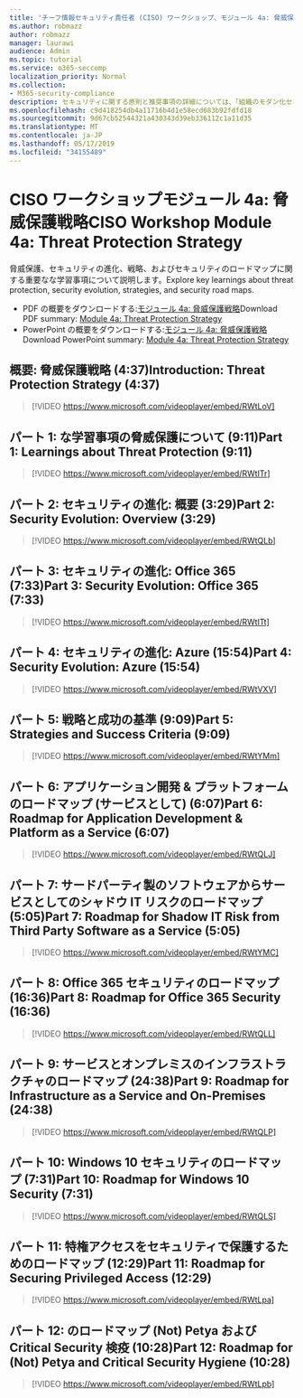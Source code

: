 ```yaml
---
title: 'チーフ情報セキュリティ責任者 (CISO) ワークショップ、モジュール 4a: 脅威保護戦略'
ms.author: robmazz
author: robmazz
manager: laurawi
audience: Admin
ms.topic: tutorial
ms.service: o365-seccomp
localization_priority: Normal
ms.collection:
- M365-security-compliance
description: セキュリティに関する原則と推奨事項の詳細については、「組織のモダン化セキュリティ」を参照してください。
ms.openlocfilehash: c9d418254db4a11716b4d1e58ecd683b92fdfd18
ms.sourcegitcommit: 9d67cb52544321a430343d39eb336112c1a11d35
ms.translationtype: MT
ms.contentlocale: ja-JP
ms.lasthandoff: 05/17/2019
ms.locfileid: "34155489"
---
```

# <a name="ciso-workshop-module-4a-threat-protection-strategy"></a><span data-ttu-id="abbc0-103">CISO ワークショップモジュール 4a: 脅威保護戦略</span><span class="sxs-lookup"><span data-stu-id="abbc0-103">CISO Workshop Module 4a: Threat Protection Strategy</span></span>

<span data-ttu-id="abbc0-104">脅威保護、セキュリティの進化、戦略、およびセキュリティのロードマップに関する重要なな学習事項について説明します。</span><span class="sxs-lookup"><span data-stu-id="abbc0-104">Explore key learnings about threat protection, security evolution, strategies, and security road maps.</span></span>

- <span data-ttu-id="abbc0-105">PDF の概要をダウンロードする:[モジュール 4a: 脅威保護戦略](media/ciso-workshop-4a-threat-protection.pdf)</span><span class="sxs-lookup"><span data-stu-id="abbc0-105">Download PDF summary: [Module 4a: Threat Protection Strategy](media/ciso-workshop-4a-threat-protection.pdf)</span></span>
- <span data-ttu-id="abbc0-106">PowerPoint の概要をダウンロードする:[モジュール 4a: 脅威保護戦略](https://docs.microsoft.com/office365/securitycompliance/media/ciso-workshop-4a-threat-protection.pptx)</span><span class="sxs-lookup"><span data-stu-id="abbc0-106">Download PowerPoint summary: [Module 4a: Threat Protection Strategy](https://docs.microsoft.com/office365/securitycompliance/media/ciso-workshop-4a-threat-protection.pptx)</span></span>

## <a name="introduction-threat-protection-strategy-437"></a><span data-ttu-id="abbc0-107">概要: 脅威保護戦略 (4:37)</span><span class="sxs-lookup"><span data-stu-id="abbc0-107">Introduction: Threat Protection Strategy (4:37)</span></span>

> [!VIDEO https://www.microsoft.com/videoplayer/embed/RWtLoV]

## <a name="part-1-learnings-about-threat-protection-911"></a><span data-ttu-id="abbc0-108">パート 1: な学習事項の脅威保護について (9:11)</span><span class="sxs-lookup"><span data-stu-id="abbc0-108">Part 1: Learnings about Threat Protection (9:11)</span></span>

> [!VIDEO https://www.microsoft.com/videoplayer/embed/RWtITr]

## <a name="part-2-security-evolution-overview-329"></a><span data-ttu-id="abbc0-109">パート 2: セキュリティの進化: 概要 (3:29)</span><span class="sxs-lookup"><span data-stu-id="abbc0-109">Part 2: Security Evolution: Overview (3:29)</span></span>

> [!VIDEO https://www.microsoft.com/videoplayer/embed/RWtQLb]

## <a name="part-3-security-evolution-office-365-733"></a><span data-ttu-id="abbc0-110">パート 3: セキュリティの進化: Office 365 (7:33)</span><span class="sxs-lookup"><span data-stu-id="abbc0-110">Part 3: Security Evolution: Office 365 (7:33)</span></span>

> [!VIDEO https://www.microsoft.com/videoplayer/embed/RWtITt]

## <a name="part-4-security-evolution-azure-1554"></a><span data-ttu-id="abbc0-111">パート 4: セキュリティの進化: Azure (15:54)</span><span class="sxs-lookup"><span data-stu-id="abbc0-111">Part 4: Security Evolution: Azure (15:54)</span></span>

> [!VIDEO https://www.microsoft.com/videoplayer/embed/RWtVXV]

## <a name="part-5-strategies-and-success-criteria-909"></a><span data-ttu-id="abbc0-112">パート 5: 戦略と成功の基準 (9:09)</span><span class="sxs-lookup"><span data-stu-id="abbc0-112">Part 5: Strategies and Success Criteria (9:09)</span></span>

> [!VIDEO https://www.microsoft.com/videoplayer/embed/RWtYMm]

## <a name="part-6-roadmap-for-application-development--platform-as-a-service-607"></a><span data-ttu-id="abbc0-113">パート 6: アプリケーション開発 & プラットフォームのロードマップ (サービスとして) (6:07)</span><span class="sxs-lookup"><span data-stu-id="abbc0-113">Part 6: Roadmap for Application Development & Platform as a Service (6:07)</span></span>

> [!VIDEO https://www.microsoft.com/videoplayer/embed/RWtQLJ]

## <a name="part-7-roadmap-for-shadow-it-risk-from-third-party-software-as-a-service-505"></a><span data-ttu-id="abbc0-114">パート 7: サードパーティ製のソフトウェアからサービスとしてのシャドウ IT リスクのロードマップ (5:05)</span><span class="sxs-lookup"><span data-stu-id="abbc0-114">Part 7: Roadmap for Shadow IT Risk from Third Party Software as a Service (5:05)</span></span>

> [!VIDEO https://www.microsoft.com/videoplayer/embed/RWtYMC]

## <a name="part-8-roadmap-for-office-365-security-1636"></a><span data-ttu-id="abbc0-115">パート 8: Office 365 セキュリティのロードマップ (16:36)</span><span class="sxs-lookup"><span data-stu-id="abbc0-115">Part 8: Roadmap for Office 365 Security (16:36)</span></span>

> [!VIDEO https://www.microsoft.com/videoplayer/embed/RWtQLL]

## <a name="part-9-roadmap-for-infrastructure-as-a-service-and-on-premises-2438"></a><span data-ttu-id="abbc0-116">パート 9: サービスとオンプレミスのインフラストラクチャのロードマップ (24:38)</span><span class="sxs-lookup"><span data-stu-id="abbc0-116">Part 9: Roadmap for Infrastructure as a Service and On-Premises (24:38)</span></span>

> [!VIDEO https://www.microsoft.com/videoplayer/embed/RWtQLP]

## <a name="part-10-roadmap-for-windows-10-security-731"></a><span data-ttu-id="abbc0-117">パート 10: Windows 10 セキュリティのロードマップ (7:31)</span><span class="sxs-lookup"><span data-stu-id="abbc0-117">Part 10: Roadmap for Windows 10 Security (7:31)</span></span>

> [!VIDEO https://www.microsoft.com/videoplayer/embed/RWtQLS]

## <a name="part-11-roadmap-for-securing-privileged-access-1229"></a><span data-ttu-id="abbc0-118">パート 11: 特権アクセスをセキュリティで保護するためのロードマップ (12:29)</span><span class="sxs-lookup"><span data-stu-id="abbc0-118">Part 11: Roadmap for Securing Privileged Access (12:29)</span></span>

> [!VIDEO https://www.microsoft.com/videoplayer/embed/RWtLpa]

## <a name="part-12-roadmap-for-not-petya-and-critical-security-hygiene-1028"></a><span data-ttu-id="abbc0-119">パート 12: のロードマップ (Not) Petya および Critical Security 検疫 (10:28)</span><span class="sxs-lookup"><span data-stu-id="abbc0-119">Part 12: Roadmap for (Not) Petya and Critical Security Hygiene (10:28)</span></span>

> [!VIDEO https://www.microsoft.com/videoplayer/embed/RWtLpb]